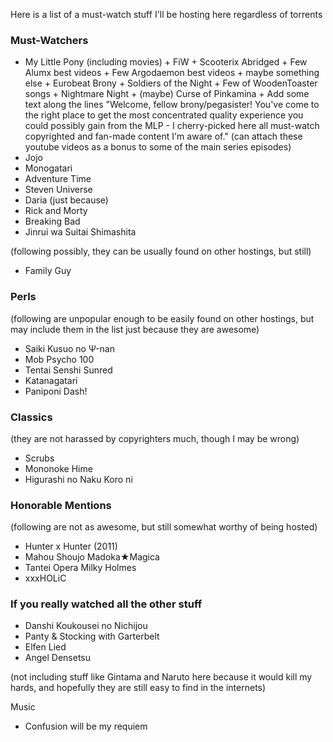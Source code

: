 Here is a list of a must-watch stuff I'll be hosting here regardless of torrents

### Must-Watchers
- My Little Pony (including movies) + FiW + Scooterix Abridged + Few Alumx best videos + Few Argodaemon
 best videos + maybe something else + Eurobeat Brony + Soldiers of the Night + Few of WoodenToaster songs + Nightmare Night + (maybe) Curse of Pinkamina + Add some text along the lines "Welcome, fellow brony/pegasister! You've come to the right place to get the most concentrated quality experience you could possibly gain from the MLP - I cherry-picked here all must-watch copyrighted and fan-made content I'm aware of." (can attach these youtube videos as a bonus to some of the main series episodes)
- Jojo
- Monogatari
- Adventure Time
- Steven Universe
- Daria (just because)
- Rick and Morty
- Breaking Bad
- Jinrui wa Suitai Shimashita

(following possibly, they can be usually found on other hostings, but still)
- Family Guy

### Perls
(following are unpopular enough to be easily found on other hostings, but may include them in the list just because they are awesome)
- Saiki Kusuo no Ψ-nan
- Mob Psycho 100
- Tentai Senshi Sunred
- Katanagatari
- Paniponi Dash!

### Classics
(they are not harassed by copyrighters much, though I may be wrong)
- Scrubs
- Mononoke Hime
- Higurashi no Naku Koro ni


### Honorable Mentions
(following are not as awesome, but still somewhat worthy of being hosted)
- Hunter x Hunter (2011)
- Mahou Shoujo Madoka★Magica
- Tantei Opera Milky Holmes
- xxxHOLiC

### If you really watched all the other stuff
- Danshi Koukousei no Nichijou
- Panty & Stocking with Garterbelt
- Elfen Lied
- Angel Densetsu

(not including stuff like Gintama and Naruto here because it would kill my hards, and hopefully they are still easy to find in the internets)

Music

- Confusion will be my requiem
